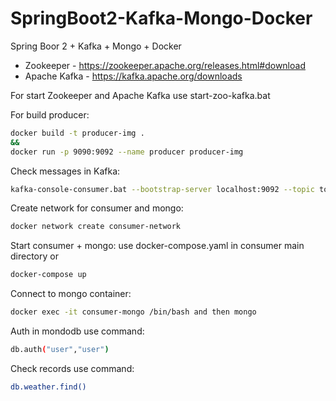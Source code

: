 # SpringBoot2-Kafka-Mongo-Docker
Spring Boor 2 + Kafka + Mongo + Docker

- Zookeeper - https://zookeeper.apache.org/releases.html#download
- Apache Kafka - https://kafka.apache.org/downloads

For start Zookeeper and Apache Kafka use start-zoo-kafka.bat

For build producer: 
```sh
docker build -t producer-img . 
&& 
docker run -p 9090:9092 --name producer producer-img
```

Check messages in Kafka: 
```sh
kafka-console-consumer.bat --bootstrap-server localhost:9092 --topic topic1 --from-beginning
```

Create network for consumer and mongo: 
```sh
docker network create consumer-network
```

Start consumer + mongo: use docker-compose.yaml in consumer main directory or
```sh
docker-compose up
```

Connect to mongo container: 
```sh
docker exec -it consumer-mongo /bin/bash and then mongo
```

Auth in mondodb use command: 
```sh
db.auth("user","user")
```

Check records use command: 
```sh
db.weather.find()
```

